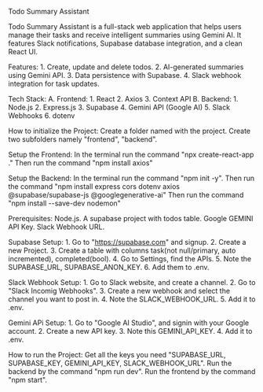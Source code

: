 Todo Summary Assistant

Todo Summary Assistant is a full-stack web application that helps users manage their tasks and receive intelligent summaries using Gemini AI. It features Slack notifications, Supabase database integration, and a clean React UI.


Features:
    1. Create, update and delete todos.
    2. AI-generated summaries using Gemini API.
    3. Data persistence with Supabase.
    4. Slack webhook integration for task updates.

Tech Stack:
    A. Frontend:
        1. React
        2. Axios
        3. Context API
    B. Backend:
        1. Node.js
        2. Express.js
        3. Supabase
        4. Gemini API (Google AI)
        5. Slack Webhooks
        6. dotenv

How to initialize the Project:
    Create a folder named with the project.
    Create two subfolders namely "frontend", "backend".

Setup the Frontend:
    In the terminal run the command "npx create-react-app ."
    Then run the command "npm install axios"

Setup the Backend:
    In the terminal run the command "npm init -y".
    Then run the command "npm install express cors dotenv axios @supabase/supabase-js @googlegenerative-ai"
    Then run the command "npm install --save-dev nodemon"

Prerequisites:
    Node.js.
    A supabase project with todos table.
    Google GEMINI API Key.
    Slack Webhook URL.

Supabase Setup:
    1. Go to "https://supabase.com" and signup.
    2. Create a new Project.
    3. Create a table with columns task(not null/primary, auto incremented), completed(bool).
    4. Go to Settings, find the APIs.
    5. Note the SUPABASE_URL, SUPABASE_ANON_KEY.
    6. Add them to .env.

Slack Webhook Setup:
    1. Go to Slack website, and create a channel.
    2. Go to "Slack Incomig Webhooks".
    3. Create a new webhook and select the channel you want to post in.
    4. Note the SLACK_WEBHOOK_URL.
    5. Add it to .env.

Gemini APi Setup:
    1. Go to "Google AI Studio", and signin with your Google account.
    2. Create a new API key.
    3. Note this GEMINI_API_KEY.
    4. Add it to .env.

How to run the Project:
    Get all the keys you need "SUPABASE_URL, SUPABASE_KEY, GEMINI_API_KEY, SLACK_WEBHOOK_URL".
    Run the backend by the command "npm run dev".
    Run the frontend by the command "npm start".


